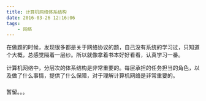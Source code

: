 ```yaml
---
title: 计算机网络体系结构
date: 2016-03-26 12:16:06
tags:
    - 网络
---
```

在做题的时候，发现很多都是关于网络协议的题，自己没有系统的学习过，只知道个大概，总感觉隔着一层纱。所以就像拿着书本好好看看，认真学习一番。

计算机网络中，分层次的体系结构是非常重要的。每层承担的任务担当的角色，以及做了什么事情，提供了什么保障，对于理解计算机网络是非常重要的。
<!-- more -->
### 
暂留。。。
